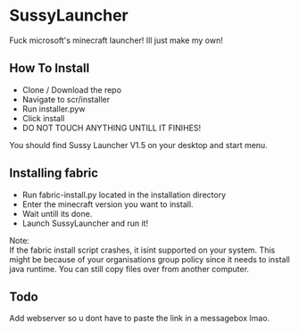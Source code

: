 # SussyLauncher

 Fuck microsoft's minecraft launcher! Ill just make my own!

## How To Install

- Clone / Download the repo
- Navigate to scr/installer
- Run installer.pyw
- Click install
- DO NOT TOUCH ANYTHING UNTILL IT FINIHES!

You should find Sussy Launcher V1.5 on your desktop and start menu.

## Installing fabric

- Run fabric-install.py located in the installation directory
- Enter the minecraft version you want to install.
- Wait untill its done.
- Launch SussyLauncher and run it!

Note: </br>
If the fabric install script crashes, it isint supported on your system. This might be because of your organisations group policy since it needs to install java runtime. You can still copy files over from another computer.

## Todo

Add webserver so u dont have to paste the link in a messagebox lmao.
